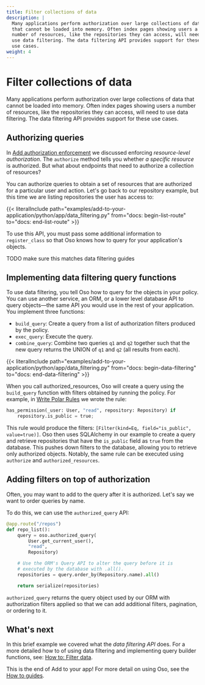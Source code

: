 ```yaml
---
title: Filter collections of data
description: |
  Many applications perform authorization over large collections of data
  that cannot be loaded into memory. Often index pages showing users a
  number of resources, like the repositories they can access, will need to
  use data filtering. The data filtering API provides support for these
  use cases.
weight: 4
---
```


# Filter collections of data

Many applications perform authorization over large collections of data
that cannot be loaded into memory. Often index pages showing users a
number of resources, like the repositories they can access, will need to
use data filtering. The data filtering API provides support for these
use cases.

## Authorizing queries

In [Add authorization enforcement](enforce) we discussed enforcing
*resource-level authorization*. The `authorize` method tells you whether
*a specific resource* is authorized. But what about endpoints that need
to authorize a collection of resources?

You can authorize queries to obtain a set of resources that are
authorized for a particular user and action. Let's go back to our
repository example, but this time we are listing repositories the user
has access to:

{{< literalInclude
    path="examples/add-to-your-application/python/app/data_filtering.py"
    from="docs: begin-list-route"
    to="docs: end-list-route"
    >}}

To use this API, you must pass some additional information to
`register_class` so that Oso knows how to query for your application's
objects.

TODO make sure this matches data filtering guides

## Implementing data filtering query functions

To use data filtering, you tell Oso how to query for the objects in your
policy. You can use another service, an ORM, or a lower level database
API to query objects—the same API you would use in the rest of your
application. You implement three functions:

- `build_query`: Create a query from a list of authorization filters
  produced by the policy.
- `exec_query`: Execute the query.
- `combine_query`: Combine two queries `q1` and `q2` together such
  that the new query returns the UNION of `q1` and `q2` (all results
  from each).

{{< literalInclude
    path="examples/add-to-your-application/python/app/data_filtering.py"
    from="docs: begin-data-filtering"
    to="docs: end-data-filtering"
    >}}

When you call authorized_resources, Oso will create a query using the
`build_query` function with filters obtained by running the policy. For
example, in [Write Polar Rules](write-rules) we wrote the rule:

```python
has_permission(_user: User, "read", repository: Repository) if
	repository.is_public = true;
```

This rule would produce the filters: `[Filter(kind=Eq,
field="is_public", value=true)]`. Oso then uses SQLAlchemy in our
example to create a query and retrieve repositories that have the
`is_public` field as `true` from the database. This pushes down filters
to the database, allowing you to retrieve only authorized objects.
Notably, the same rule can be executed using `authorize` and
`authorized_resources`.

## Adding filters on top of authorization

Often, you may want to add to the query after it is authorized. Let's
say we want to order queries by name.

To do this, we can use the `authorized_query` API:

<!-- manually test this snippet -->

```python
@app.route("/repos")
def repo_list():
    query = oso.authorized_query(
        User.get_current_user(),
        "read",
        Repository)

    # Use the ORM's Query API to alter the query before it is
    # executed by the database with .all().
    repositories = query.order_by(Repository.name).all()

    return serialize(repositories)
```

`authorized_query` returns the query object used by our ORM with
authorization filters applied so that we can add additional filters,
pagination, or ordering to it.

## What's next

In this brief example we covered what the *data filtering API* does. For
a more detailed how to of using data filtering and implementing query
builder functions, see: [How to: Filter data](/guides/data_access).

This is the end of Add to your app! For more detail on using
Oso, see the [How to guides](/guides).
